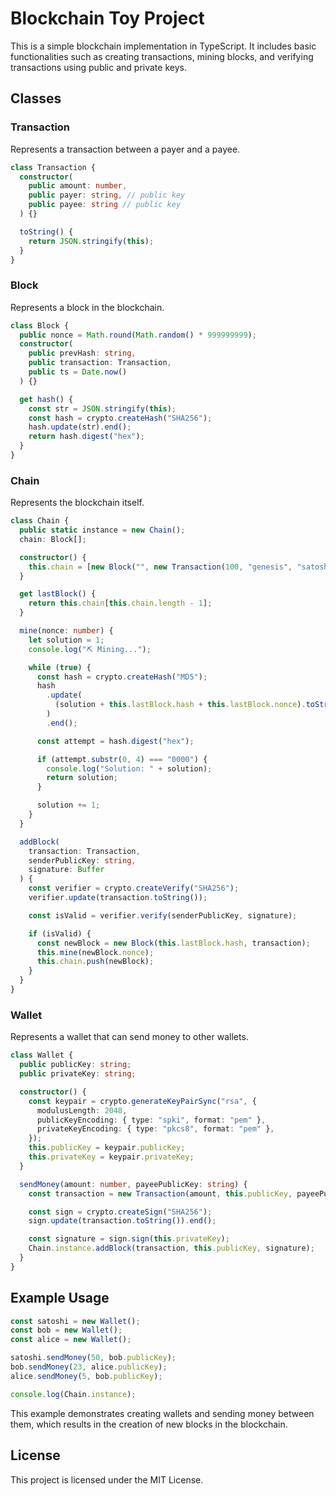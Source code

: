 # Blockchain Toy Project

This is a simple blockchain implementation in TypeScript. It includes basic functionalities such as creating transactions, mining blocks, and verifying transactions using public and private keys.

## Classes

### Transaction

Represents a transaction between a payer and a payee.

```typescript
class Transaction {
  constructor(
    public amount: number,
    public payer: string, // public key
    public payee: string // public key
  ) {}

  toString() {
    return JSON.stringify(this);
  }
}
```

### Block

Represents a block in the blockchain.

```typescript
class Block {
  public nonce = Math.round(Math.random() * 999999999);
  constructor(
    public prevHash: string,
    public transaction: Transaction,
    public ts = Date.now()
  ) {}

  get hash() {
    const str = JSON.stringify(this);
    const hash = crypto.createHash("SHA256");
    hash.update(str).end();
    return hash.digest("hex");
  }
}
```

### Chain

Represents the blockchain itself.

```typescript
class Chain {
  public static instance = new Chain();
  chain: Block[];

  constructor() {
    this.chain = [new Block("", new Transaction(100, "genesis", "satoshi"))];
  }

  get lastBlock() {
    return this.chain[this.chain.length - 1];
  }

  mine(nonce: number) {
    let solution = 1;
    console.log("⛏️ Mining...");

    while (true) {
      const hash = crypto.createHash("MD5");
      hash
        .update(
          (solution + this.lastBlock.hash + this.lastBlock.nonce).toString()
        )
        .end();

      const attempt = hash.digest("hex");

      if (attempt.substr(0, 4) === "0000") {
        console.log("Solution: " + solution);
        return solution;
      }

      solution += 1;
    }
  }

  addBlock(
    transaction: Transaction,
    senderPublicKey: string,
    signature: Buffer
  ) {
    const verifier = crypto.createVerify("SHA256");
    verifier.update(transaction.toString());

    const isValid = verifier.verify(senderPublicKey, signature);

    if (isValid) {
      const newBlock = new Block(this.lastBlock.hash, transaction);
      this.mine(newBlock.nonce);
      this.chain.push(newBlock);
    }
  }
}
```

### Wallet

Represents a wallet that can send money to other wallets.

```typescript
class Wallet {
  public publicKey: string;
  public privateKey: string;

  constructor() {
    const keypair = crypto.generateKeyPairSync("rsa", {
      modulusLength: 2048,
      publicKeyEncoding: { type: "spki", format: "pem" },
      privateKeyEncoding: { type: "pkcs8", format: "pem" },
    });
    this.publicKey = keypair.publicKey;
    this.privateKey = keypair.privateKey;
  }

  sendMoney(amount: number, payeePublicKey: string) {
    const transaction = new Transaction(amount, this.publicKey, payeePublicKey);

    const sign = crypto.createSign("SHA256");
    sign.update(transaction.toString()).end();

    const signature = sign.sign(this.privateKey);
    Chain.instance.addBlock(transaction, this.publicKey, signature);
  }
}
```

## Example Usage

```typescript
const satoshi = new Wallet();
const bob = new Wallet();
const alice = new Wallet();

satoshi.sendMoney(50, bob.publicKey);
bob.sendMoney(23, alice.publicKey);
alice.sendMoney(5, bob.publicKey);

console.log(Chain.instance);
```

This example demonstrates creating wallets and sending money between them, which results in the creation of new blocks in the blockchain.

## License

This project is licensed under the MIT License.
